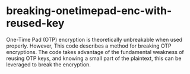 # breaking-onetimepad-enc-with-reused-key
One-Time Pad (OTP) encryption is theoretically unbreakable when used properly. However, This code describes a method for breaking OTP encryptions. The code takes advantage of the fundamental weakness of reusing OTP keys, and knowing a small part of the plaintext, this can be leveraged to break the encryption.
